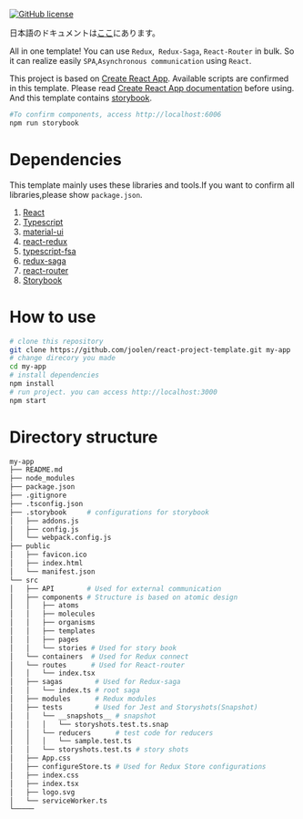 [![GitHub license](https://img.shields.io/badge/license-MIT-blue.svg)](https://github.com/facebook/react/blob/master/LICENSE) 

日本語のドキュメントは[ここ](https://qiita.com/motuo/items/3bd44058c79bbcba8e6b)にあります。
    
All in one template!
You can use `Redux`,` Redux-Saga`, `React-Router` in bulk.
So it can realize easily `SPA`,`Asynchronous communication` using `React`.


This project is based on [Create React App](https://github.com/facebook/create-react-app).
Available scripts are confirmed in this template. Please read [Create React App documentation](https://facebook.github.io/create-react-app/docs/getting-started) before using.
And this template contains [storybook](https://storybook.js.org/).
```sh
#To confirm components, access http://localhost:6006
npm run storybook
```

# Dependencies
This template mainly uses these libraries and tools.If you want to confirm all libraries,please show `package.json`.

1. [React](https://reactjs.org)
2. [Typescript](https://www.typescriptlang.org)
3. [material-ui](https://material-ui.com)
4. [react-redux](https://redux.js.org)
5. [typescript-fsa](https://github.com/aikoven/typescript-fsa)
6. [redux-saga](https://redux-saga.js.org)
7. [react-router](https://reacttraining.com/react-router)
8. [Storybook](https://storybook.js.org)

# How to use

```sh
# clone this repository
git clone https://github.com/joolen/react-project-template.git my-app
# change direcory you made
cd my-app
# install dependencies
npm install
# run project. you can access http://localhost:3000
npm start
```

# Directory structure

```sh
my-app
├── README.md
├── node_modules
├── package.json
├── .gitignore
├── .tsconfig.json
├── .storybook     # configurations for storybook
│   ├── addons.js
│   ├── config.js
│   └── webpack.config.js
├── public
│   ├── favicon.ico
│   ├── index.html
│   └── manifest.json
└── src
│   ├── API        # Used for external communication
│   ├── components # Structure is based on atomic design
│   │   ├── atoms
│   │   ├── molecules
│   │   ├── organisms
│   │   ├── templates
│   │   ├── pages
│   │   └── stories # Used for story book
│   └── containers  # Used for Redux connect
│   └── routes      # Used for React-router
│   │   └── index.tsx
│   ├── sagas        # Used for Redux-saga
│   │   └── index.ts # root saga
│   ├── modules      # Redux modules
│   ├── tests        # Used for Jest and Storyshots(Snapshot)
│   │   └── __snapshots__ # snapshot
│   │   │   └── storyshots.test.ts.snap
│   │   └── reducers      # test code for reducers
│   │   │   └── sample.test.ts
│   │   └── storyshots.test.ts # story shots
│   ├── App.css
│   ├── configureStore.ts # Used for Redux Store configurations
│   ├── index.css
│   ├── index.tsx
│   ├── logo.svg
│   └── serviceWorker.ts
└─────
```